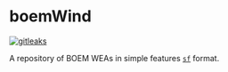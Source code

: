 # boemWind

[![gitleaks](https://github.com/jmhatch-NOAA/boemWind/actions/workflows/secretScan.yml/badge.svg)](https://github.com/jmhatch-NOAA/boemWind/actions/workflows/secretScan.yml)

A repository of BOEM WEAs in simple features [`sf`](https://r-spatial.github.io/sf/) format.
